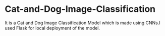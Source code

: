 # Cat-and-Dog-Image-Classification
It is a Cat and Dog Image Classification Model which is made using CNNs.I used Flask for local deployment of the model.
